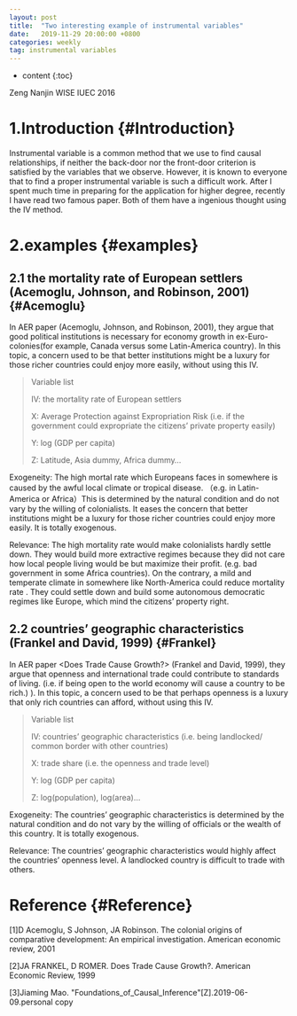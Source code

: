 ```yaml
---
layout: post
title:  "Two interesting example of instrumental variables"
date:   2019-11-29 20:00:00 +0800
categories: weekly
tag: instrumental variables
---
```


* content
{:toc}

<script type="text/x-mathjax-config">
MathJax.Hub.Config({
jax: ["input/TeX","output/HTML-CSS"],
displayAlign: "left",
displayIndent: "5em"
});
</script>
<script src="https://cdnjs.cloudflare.com/ajax/libs/mathjax/2.7.0/MathJax.js" type="text/javascript"></script>

Zeng Nanjin WISE IUEC 2016


1.Introduction		{#Introduction}
====================================

Instrumental variable is a common method that we use to find causal relationships, if neither the back-door nor the front-door criterion is satisfied by the variables that we observe. However, it is known to everyone that to find a proper instrumental variable is such a difficult work. After I spent much time in preparing for the application for higher degree, recently I have read two famous paper. Both of them have a ingenious thought using the IV method.


2.examples		{#examples}
====================================

2.1 the mortality rate of European settlers (Acemoglu, Johnson, and Robinson, 2001) {#Acemoglu}
------------------------------------

In AER paper <the Colonial Origins of Comparative Development: An Empirical Investigation> (Acemoglu, Johnson, and Robinson, 2001), they argue that good political institutions is necessary for economy growth in ex-Euro-colonies(for example, Canada versus some Latin-America country). In this topic, a concern used to be that better institutions might be a luxury for those richer countries could enjoy more easily, without using this IV.

>Variable list
>
>IV:  the mortality rate of European settlers
>
>X:  Average Protection against Expropriation Risk (i.e. if the government could expropriate the citizens’ private property easily)
>
>Y: log (GDP per capita)
>
>Z: Latitude, Asia dummy, Africa dummy…

Exogeneity: 
   The high mortal rate which Europeans faces in somewhere is caused by the awful local climate or tropical disease. （e.g. in Latin-America or Africa）This is determined by the natural condition and do not vary by the willing of colonialists. It eases the concern that better institutions might be a luxury for those richer countries could enjoy more easily. It is totally exogenous.

Relevance:
   The high mortality rate would make colonialists hardly settle down. They would build more extractive regimes because they did not care how local people living would be but maximize their profit. (e.g. bad government in some Africa countries). On the contrary, a mild and temperate climate in somewhere like North-America could reduce mortality rate . They could settle down and build some autonomous democratic regimes like Europe, which mind the citizens’ property right.


2.2 countries’ geographic characteristics (Frankel and David, 1999) {#Frankel}
------------------------------------

In AER paper <Does Trade Cause Growth?> (Frankel and David, 1999), they argue that openness and international  trade  could contribute to standards  of living. (i.e. if being open to the world economy will cause a country to be rich.) ). In this topic, a concern used to be that perhaps openness is a luxury that only rich countries can afford, without using this IV.

>Variable list
>
>IV:  countries’ geographic characteristics (i.e. being landlocked/ common border with other countries)
> 
>X:  trade share (i.e. the openness and trade level)
>
>Y: log (GDP per capita)
>
>Z: log(population), log(area)…

Exogeneity: 
   The countries’ geographic characteristics is determined by the natural condition and do not vary by the willing of officials or the wealth of this country. It is totally exogenous.

Relevance:
    The countries’ geographic characteristics would highly affect the countries’ openness level. A landlocked country is difficult to trade with others. 



Reference		{#Reference}
====================================

[1]D Acemoglu, S Johnson, JA Robinson. The colonial origins of comparative development: An empirical investigation. American economic review, 2001


[2]JA FRANKEL, D ROMER. Does Trade Cause Growth?. American Economic Review, 1999 

[3]Jiaming Mao. "Foundations_of_Causal_Inference"[Z].2019-06-09.personal copy

